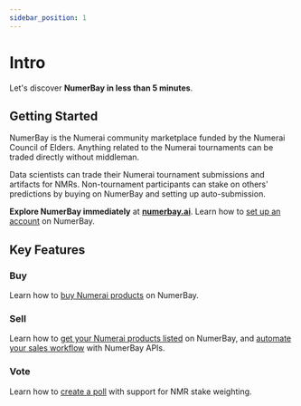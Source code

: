 ```yaml
---
sidebar_position: 1
---
```


# Intro

Let's discover **NumerBay in less than 5 minutes**.

## Getting Started

NumerBay is the Numerai community marketplace funded by the Numerai Council of Elders. Anything related to the Numerai tournaments can be traded directly without middleman.

Data scientists can trade their Numerai tournament submissions and artifacts for NMRs. Non-tournament participants can stake on others' predictions by buying on NumerBay and setting up auto-submission.

**Explore NumerBay immediately** at **[numerbay.ai](https://numerbay.ai)**. Learn how to [set up an account](./tutorial-basics/set-up-account.md) on NumerBay.

## Key Features
### Buy
Learn how to [buy Numerai products](./tutorial-basics/buy-a-product.md) on NumerBay.

### Sell
Learn how to [get your Numerai products listed](./tutorial-basics/sell-a-product.md) on NumerBay, and [automate your sales workflow](./tutorial-extras/api-automation.md) with NumerBay APIs.

### Vote
Learn how to [create a poll](./tutorial-basics/vote.md) with support for NMR stake weighting.
